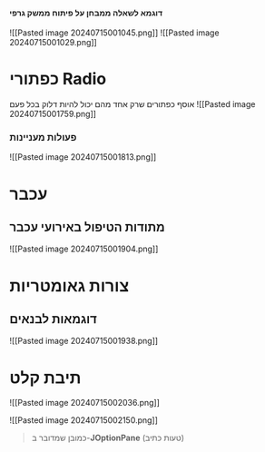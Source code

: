 #### דוגמא לשאלה ממבחן על פיתוח ממשק גרפי
![[Pasted image 20240715001045.png]]
![[Pasted image 20240715001029.png]]

# כפתורי Radio
אוסף כפתורים שרק אחד מהם יכול להיות דלוק בכל פעם
![[Pasted image 20240715001759.png]]
### פעולות מעניינות
![[Pasted image 20240715001813.png]]

# עכבר
## מתודות הטיפול באירועי עכבר
![[Pasted image 20240715001904.png]]

# צורות גאומטריות
##  דוגמאות לבנאים
![[Pasted image 20240715001938.png]]

# תיבת קלט

![[Pasted image 20240715002036.png]]

![[Pasted image 20240715002150.png]]
> כמובן שמדובר ב-**JOptionPane** (טעות כתיב)
